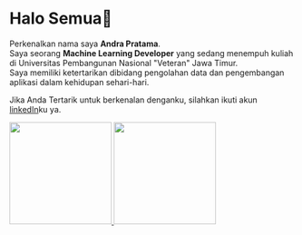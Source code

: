 # Halo Semua👋

Perkenalkan nama saya **Andra Pratama**.<br>
Saya seorang **Machine Learning Developer** yang sedang menempuh kuliah di Universitas Pembangunan Nasional "Veteran" Jawa Timur.<br>
Saya memiliki ketertarikan dibidang pengolahan data dan pengembangan aplikasi dalam kehidupan sehari-hari.<br>

Jika Anda Tertarik untuk berkenalan denganku, silahkan ikuti akun [linkedIn](https://www.linkedin.com/in/andrapratama05/)ku ya.

<p>
  <a href="https://github.com/andrapratama05">
    <img height="180em" src="https://github-readme-stats-eight-theta.vercel.app/api?username=andrapratama05&show_icons=true&theme=algolia&include_all_commits=true&count_private=true"/>
    <img height="180em" src="https://github-readme-stats-eight-theta.vercel.app/api/top-langs/?username=andrapratama05&layout=compact&theme=algoila"/>
  </a>
</p>
<!--
## Hi there 👋

**andrapratama05/andrapratama05** is a ✨ _special_ ✨ repository because its `README.md` (this file) appears on your GitHub profile.

Here are some ideas to get you started:

- 🔭 I’m currently working on ...
- 🌱 I’m currently learning ...
- 👯 I’m looking to collaborate on ...
- 🤔 I’m looking for help with ...
- 💬 Ask me about ...
- 📫 How to reach me: ...
- 😄 Pronouns: ...
- ⚡ Fun fact: ...
-->
